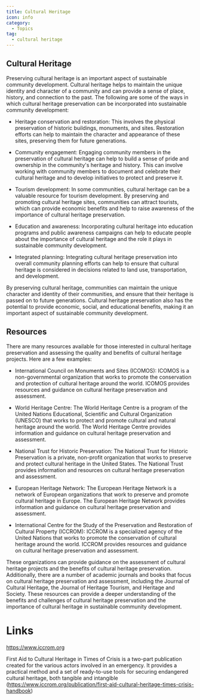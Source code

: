 ```yaml
---
title: Cultural Heritage
icon: info
category:
  - Topics
tag:
  - cultural heritage
---
```


## Cultural Heritage

Preserving cultural heritage is an important aspect of sustainable community development. Cultural heritage helps to maintain the unique identity and character of a community and can provide a sense of place, history, and connection to the past. The following are some of the ways in which cultural heritage preservation can be incorporated into sustainable community development:

- Heritage conservation and restoration: This involves the physical preservation of historic buildings, monuments, and sites. Restoration efforts can help to maintain the character and appearance of these sites, preserving them for future generations.

- Community engagement: Engaging community members in the preservation of cultural heritage can help to build a sense of pride and ownership in the community's heritage and history. This can involve working with community members to document and celebrate their cultural heritage and to develop initiatives to protect and preserve it.

- Tourism development: In some communities, cultural heritage can be a valuable resource for tourism development. By preserving and promoting cultural heritage sites, communities can attract tourists, which can provide economic benefits and help to raise awareness of the importance of cultural heritage preservation.

- Education and awareness: Incorporating cultural heritage into education programs and public awareness campaigns can help to educate people about the importance of cultural heritage and the role it plays in sustainable community development.

- Integrated planning: Integrating cultural heritage preservation into overall community planning efforts can help to ensure that cultural heritage is considered in decisions related to land use, transportation, and development.

By preserving cultural heritage, communities can maintain the unique character and identity of their communities, and ensure that their heritage is passed on to future generations. Cultural heritage preservation also has the potential to provide economic, social, and educational benefits, making it an important aspect of sustainable community development.

## Resources


There are many resources available for those interested in cultural heritage preservation and assessing the quality and benefits of cultural heritage projects. Here are a few examples:

- International Council on Monuments and Sites (ICOMOS): ICOMOS is a non-governmental organization that works to promote the conservation and protection of cultural heritage around the world. ICOMOS provides resources and guidance on cultural heritage preservation and assessment.

- World Heritage Centre: The World Heritage Centre is a program of the United Nations Educational, Scientific and Cultural Organization (UNESCO) that works to protect and promote cultural and natural heritage around the world. The World Heritage Centre provides information and guidance on cultural heritage preservation and assessment.

- National Trust for Historic Preservation: The National Trust for Historic Preservation is a private, non-profit organization that works to preserve and protect cultural heritage in the United States. The National Trust provides information and resources on cultural heritage preservation and assessment.

- European Heritage Network: The European Heritage Network is a network of European organizations that work to preserve and promote cultural heritage in Europe. The European Heritage Network provides information and guidance on cultural heritage preservation and assessment.

- International Centre for the Study of the Preservation and Restoration of Cultural Property (ICCROM): ICCROM is a specialized agency of the United Nations that works to promote the conservation of cultural heritage around the world. ICCROM provides resources and guidance on cultural heritage preservation and assessment.

These organizations can provide guidance on the assessment of cultural heritage projects and the benefits of cultural heritage preservation. Additionally, there are a number of academic journals and books that focus on cultural heritage preservation and assessment, including the Journal of Cultural Heritage, the Journal of Heritage Tourism, and Heritage and Society. These resources can provide a deeper understanding of the benefits and challenges of cultural heritage preservation and the importance of cultural heritage in sustainable community development.

# Links

https://www.iccrom.org

First Aid to Cultural Heritage in Times of Crisis is a two-part publication created for the various actors involved in an emergency. It provides a practical method and a set of ready-to-use tools for securing endangered cultural heritage, both tangible and intangible (https://www.iccrom.org/publication/first-aid-cultural-heritage-times-crisis-handbook)
